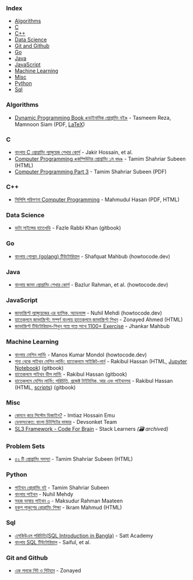 ### Index

-   [Algorithms](#algorithms)
-   [C](#c)
-   [C++](#cpp)
-   [Data Science](#data-science)
-   [Git and Github](#git-and-github)
-   [Go](#go)
-   [Java](#java)
-   [JavaScript](#javascript)
-   [Machine Learning](#machine-learning)
-   [Misc](#misc)
-   [Python](#python)
-   [Sql](#sql)

### Algorithms

-   [Dynamic Programming Book «ডাইনামিক প্রোগ্রামিং বই»](https://dp-bn.github.io) - Tasmeem Reza, Mamnoon Siam (PDF, [LaTeX](https://github.com/Bruteforceman/dynamic-progamming-book))

### C

-   [বাংলায় C প্রোগ্রামিং ল্যাঙ্গুয়েজ শেখার কোর্স](https://c.howtocode.dev) - Jakir Hossain, et al.
-   [Computer Programming «কম্পিউটার প্রোগ্রামিং ১ম খণ্ড»](http://cpbook.subeen.com) - Tamim Shahriar Subeen (HTML)
-   [Computer Programming Part 3](https://archive.org/details/computer-programming-part-3-tamim-shaharier-subin) - Tamim Shahriar Subeen (PDF)

### <a id="cpp"></a>C++

-   [সিপিপি পরিগণনা Computer Programming](https://www.academia.edu/16658418/c_programming_bangla_book) - Mahmudul Hasan (PDF, HTML)

### Data Science

-   [ডাটা সাইন্সের হাতেখড়ি](https://datasinsightsbd.gitbook.io) - Fazle Rabbi Khan (gitbook)

### Go

-   [বাংলায় গোল্যাং (golang) টিউটোরিয়াল](https://golang.howtocode.dev) - Shafquat Mahbub (howtocode.dev)

### Java

-   [বাংলায় জাভা প্রোগ্রামিং শেখার কোর্স](http://java.howtocode.dev) - Bazlur Rahman, et al. (howtocode.dev)

### JavaScript

-   [জাভাস্ক্রিপ্ট ল্যাঙ্গুয়েজের এর ব্যাসিক, অ্যাডভান্স](https://js.howtocode.dev) - Nuhil Mehdi (howtocode.dev)
-   [হাতেকলমে জাভাস্ক্রিপ্ট: সম্পূর্ণ বাংলায় হাতেকলমে জাভাস্ক্রিপ্ট শিখুন](https://with.zonayed.me/js-basic/) - Zonayed Ahmed (HTML)
-   [জাভাস্ক্রিপ্ট টিউটোরিয়াল-শিখুন গল্পে গল্পে সাথে 1100+ Exercise](https://web.programming-hero.com/home/ph-book/জাভাস্ক্রিপ্ট-টিউটোরিয়াল/প্রোগ্রামিং-শুরুর-আগে-যত-ভয়/জাভাস্ক্রিপ্ট-পরিচিতি) - Jhankar Mahbub

### Machine Learning

-   [বাংলায় মেশিন লার্নিং](https://ml.howtocode.dev) - Manos Kumar Mondol (howtocode.dev)
-   [শূন্য থেকে পাইথন মেশিন লার্নিং: হাতেকলমে সাইকিট-লার্ন](https://raqueeb.gitbook.io/scikit-learn/) - Rakibul Hassan (HTML, [Jupyter Notebook](https://github.com/raqueeb/ml-python)) (gitbook)
-   [হাতেকলমে পাইথন ডীপ লার্নিং](https://rakibul-hassan.gitbook.io/deep-learning) - Rakibul Hassan (gitbook)
-   [হাতেকলমে মেশিন লার্নিং: পরিচিতি, প্রজেক্ট টাইটানিক, আর এবং পাইথনসহ](https://rakibul-hassan.gitbook.io/mlbook-titanic/) - Rakibul Hassan (HTML, [scripts](https://github.com/raqueeb/mltraining)) (gitbook)

### Misc

-   [কেমনে করে সিস্টেম ডিজাইন?](https://imtiaz-hossain-emu.gitbook.io/system-design/) - Imtiaz Hossain Emu
-   [ডেভসংকেত: বাংলা চিটশিটের ভান্ডার](https://devsonket.com) - Devsonket Team
-   [SL3 Framework - Code For Brain](https://web.archive.org/web/20201024204437/https://sl3.app) - Stack Learners _(:card_file_box: archived)_

### Problem Sets

-   [৫২ টি প্রোগ্রামিং সমস্যা](http://cpbook.subeen.com/p/blog-page_11.html) - Tamim Shahriar Subeen (HTML)

### Python

-   [পাইথন প্রোগ্রামিং বই](http://pybook.subeen.com) - Tamim Shahriar Subeen
-   [বাংলায় পাইথন](https://python.howtocode.dev) - Nuhil Mehdy
-   [সহজ ভাষায় পাইথন ৩](https://python.maateen.me) - Maksudur Rahman Maateen
-   [হুকুশ পাকুশের প্রোগ্রামিং শিক্ষা](https://hukush-pakush.com) - Ikram Mahmud (HTML)

### Sql

-   [এসকিউএল পরিচিতি(SQL Introduction in Bangla)](https://www.sattacademy.org/sql/index.php) - Satt Academy
-   [বাংলায় SQL টিউটোরিয়াল](https://sql.howtocode.dev) - Saiful, et al.

### Git and Github

-   [এক পলকে গিট ও গিটহাব](https://with.zonayed.me/book/git-n-github-at-glance/) - Zonayed
